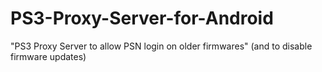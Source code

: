 # PS3-Proxy-Server-for-Android
"PS3 Proxy Server to allow PSN login on older firmwares" (and to disable firmware updates)
